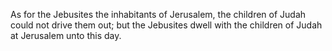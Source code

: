As for the Jebusites the inhabitants of Jerusalem, the children of Judah could not drive them out; but the Jebusites dwell with the children of Judah at Jerusalem unto this day.

